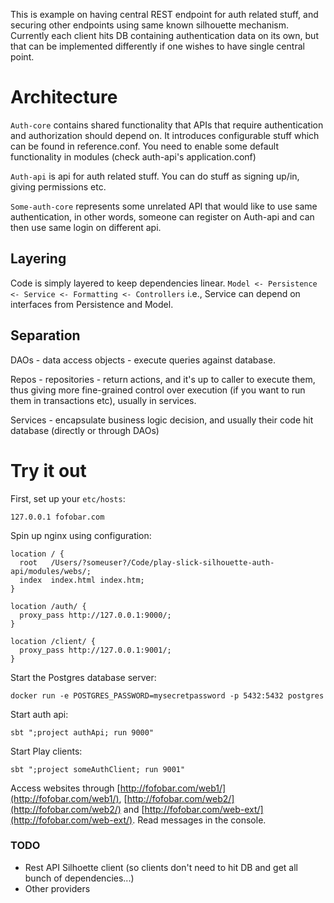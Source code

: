 This is example on having central REST endpoint for auth related stuff, and securing other endpoints
using same known silhouette mechanism. Currently each client hits DB containing authentication data
on its own, but that can be implemented differently if one wishes to have single central point.

# Architecture

`Auth-core` contains shared functionality that APIs that require authentication and authorization
should depend on. It introduces configurable stuff which can be found in reference.conf. You need
to enable some default functionality in modules (check auth-api's application.conf)

`Auth-api` is api for auth related stuff. You can do stuff as signing up/in, giving permissions etc.

`Some-auth-core` represents some unrelated API that would like to use same authentication, in other words,
someone can register on Auth-api and can then use same login on different api.

## Layering

Code is simply layered to keep dependencies linear.
`Model <- Persistence <- Service <- Formatting <- Controllers`
i.e., Service can depend on interfaces from Persistence and Model.

## Separation

DAOs - data access objects - execute queries against database.

Repos - repositories - return actions, and it's up to caller to execute them, thus giving more fine-grained
control over execution (if you want to run them in transactions etc), usually in services.

Services - encapsulate business logic decision, and usually their code hit database (directly or through DAOs)

# Try it out

First, set up your `etc/hosts`:
```
127.0.0.1 fofobar.com
```

Spin up nginx using configuration:

    location / {
      root   /Users/?someuser?/Code/play-slick-silhouette-auth-api/modules/webs/;
      index  index.html index.htm;
    }

    location /auth/ {
      proxy_pass http://127.0.0.1:9000/;
    }

    location /client/ {
      proxy_pass http://127.0.0.1:9001/;
    }

Start the Postgres database server:

    docker run -e POSTGRES_PASSWORD=mysecretpassword -p 5432:5432 postgres

Start auth api:

    sbt ";project authApi; run 9000"
    
Start Play clients:

    sbt ";project someAuthClient; run 9001"

Access websites through [http://fofobar.com/web1/](http://fofobar.com/web1/), [http://fofobar.com/web2/](http://fofobar.com/web2/) and [http://fofobar.com/web-ext/](http://fofobar.com/web-ext/). Read messages in the console.

### TODO
- Rest API Silhoette client (so clients don't need to hit DB and get all bunch of dependencies...)
- Other providers
